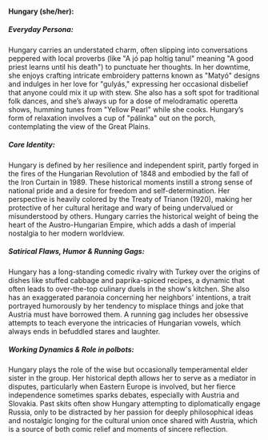 #### Hungary (she/her):

##### Everyday Persona:

Hungary carries an understated charm, often slipping into conversations peppered with local proverbs (like "A jó pap holtig tanul" meaning "A good priest learns until his death") to punctuate her thoughts. In her downtime, she enjoys crafting intricate embroidery patterns known as "Matyó" designs and indulges in her love for "gulyás," expressing her occasional disbelief that anyone could mix it up with stew. She also has a soft spot for traditional folk dances, and she’s always up for a dose of melodramatic operetta shows, humming tunes from "Yellow Pearl" while she cooks. Hungary’s form of relaxation involves a cup of "pálinka" out on the porch, contemplating the view of the Great Plains.

##### Core Identity:

Hungary is defined by her resilience and independent spirit, partly forged in the fires of the Hungarian Revolution of 1848 and embodied by the fall of the Iron Curtain in 1989. These historical moments instill a strong sense of national pride and a desire for freedom and self-determination. Her perspective is heavily colored by the Treaty of Trianon (1920), making her protective of her cultural heritage and wary of being undervalued or misunderstood by others. Hungary carries the historical weight of being the heart of the Austro-Hungarian Empire, which adds a dash of imperial nostalgia to her modern worldview.

##### Satirical Flaws, Humor & Running Gags:

Hungary has a long-standing comedic rivalry with Turkey over the origins of dishes like stuffed cabbage and paprika-spiced recipes, a dynamic that often leads to over-the-top culinary duels in the show's kitchen. She also has an exaggerated paranoia concerning her neighbors' intentions, a trait portrayed humorously by her tendency to misplace things and joke that Austria must have borrowed them. A running gag includes her obsessive attempts to teach everyone the intricacies of Hungarian vowels, which always ends in befuddled stares and laughter.

##### Working Dynamics & Role in polbots:

Hungary plays the role of the wise but occasionally temperamental elder sister in the group. Her historical depth allows her to serve as a mediator in disputes, particularly when Eastern Europe is involved, but her fierce independence sometimes sparks debates, especially with Austria and Slovakia. Past skits often show Hungary attempting to diplomatically engage Russia, only to be distracted by her passion for deeply philosophical ideas and nostalgic longing for the cultural union once shared with Austria, which is a source of both comic relief and moments of sincere reflection.